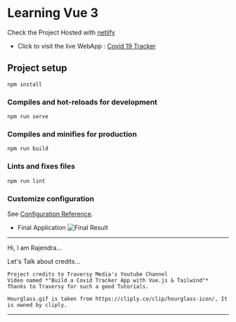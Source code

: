 # Learning Vue 3
Check the Project Hosted with [netlify](https://covid-19-tracker-using-vue.netlify.app/)

* Click to visit the live WebApp : [Covid 19 Tracker](https://covid-19-tracker-using-vue.netlify.app/)

## Project setup
```
npm install
```

### Compiles and hot-reloads for development
```
npm run serve
```

### Compiles and minifies for production
```
npm run build
```

### Lints and fixes files
```
npm run lint
```

### Customize configuration
See [Configuration Reference](https://cli.vuejs.org/config/).

* Final Application
![Final Result](https://user-images.githubusercontent.com/13816347/133930111-7d632b77-4aa1-4bf9-819c-5ab67bba9257.png)


---
Hi, I am Rajendra...

Let's Talk about credits...

    Project credits to Traversy Media's Youtube Channel
    Video named *"Build a Covid Tracker App with Vue.js & Tailwind"*
    Thanks to Traversy for such a good Tutorials.

    Hourglass.gif is taken from https://cliply.co/clip/hourglass-icon/, It is owned by cliply.
---
